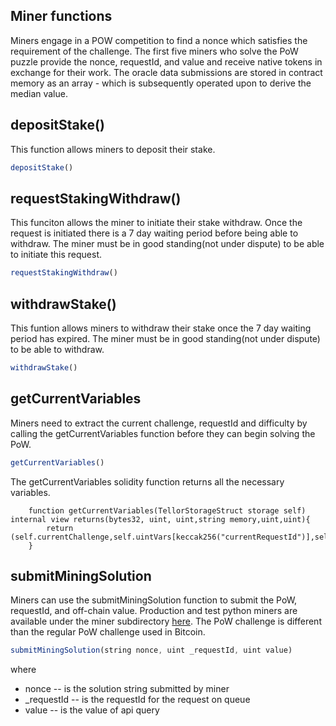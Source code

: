 ## Miner functions <a name="miner-fx"> </a>  
Miners engage in a POW competition to find a nonce which satisfies the requirement of the challenge.  The first five miners who solve the PoW puzzle provide the nonce, requestId, and value and receive native tokens in exchange for their work.  The oracle data submissions are stored in contract memory as an array - which is subsequently operated upon to derive the median value.

## depositStake()

This function allows miners to deposit their stake.

```javascript
depositStake() 
```
## requestStakingWithdraw()

This funciton allows the miner to initiate their stake withdraw. Once the request is initiated there is a 7 day waiting period before being able to withdraw. The miner must be in good standing(not under dispute) to be able to initiate this request.

```javascript
requestStakingWithdraw()
```

## withdrawStake()

This funtion allows miners to withdraw their stake once the 7 day waiting period has expired. The miner must be in good standing(not under dispute) to be able to withdraw. 

```javascript
withdrawStake()
```

## getCurrentVariables
Miners need to extract the current challenge, requestId and difficulty by calling the getCurrentVariables function before they can begin solving the PoW.

```javascript
getCurrentVariables()
```

The getCurrentVariables solidity function returns all the necessary variables. 
```solidity
    function getCurrentVariables(TellorStorageStruct storage self) internal view returns(bytes32, uint, uint,string memory,uint,uint){    
        return (self.currentChallenge,self.uintVars[keccak256("currentRequestId")],self.uintVars[keccak256("difficulty")],self.requestDetails[self.uintVars[keccak256("currentRequestId")]].queryString,self.requestDetails[self.uintVars[keccak256("currentRequestId")]].apiUintVars[keccak256("granularity")],self.requestDetails[self.uintVars[keccak256("currentRequestId")]].apiUintVars[keccak256("totalTip")]);
    }
```
## submitMiningSolution
Miners can use the submitMiningSolution function to submit the PoW, requestId, and off-chain value. Production and test python miners are available under the miner subdirectory [here](./miner/).  The PoW challenge is different than the regular PoW challenge used in Bitcoin. 

```javascript
submitMiningSolution(string nonce, uint _requestId, uint value)
```
where 
  * nonce -- is the solution string submitted by miner
  * \_requestId -- is the requestId for the request on queue
  * value -- is the value of api query
